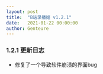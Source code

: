 ```yaml
---
layout: post
title:  "B站录播姬 v1.2.1"
date:   2021-01-22 00:00:00
author: Genteure
---
```


### 1.2.1 更新日志

- 修复了一个导致软件崩溃的界面bug
